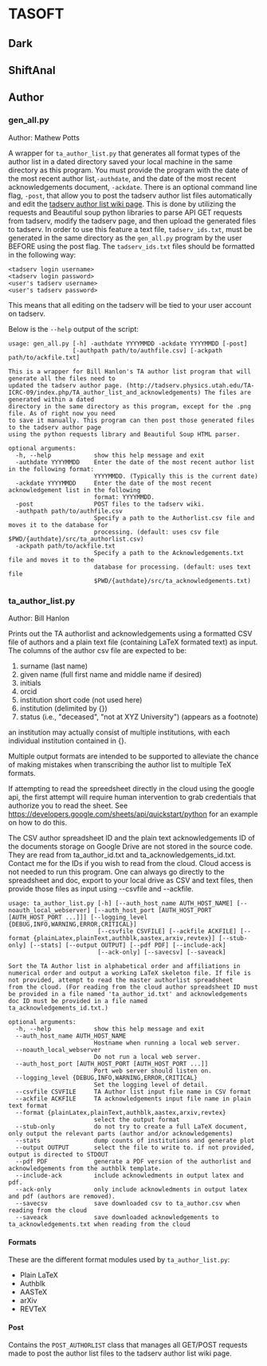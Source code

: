 # TASOFT

## Dark

## ShiftAnal

## Author

### gen_all.py
Author: Mathew Potts

A wrapper for ```ta_author_list.py``` that generates all format types of the author list in a dated directory saved your local machine in the same directory as this program. You must provide the program with the date of the most recent author list,```-authdate```, and the date of the most recent acknowledgements document, ```-ackdate```. There is an optional command line flag, ```-post```, that allow you to post the tadserv author list files automatically and edit the [tadserv author list wiki page](http://tadserv.physics.utah.edu/TA-ICRC-09/index.php/TA_author_list_and_acknowledgements). This is done by utilizing the requests and Beautiful soup python libraries to parse API GET requests from tadserv, modify the tadserv page, and then upload the generated files to tadserv. In order to use this feature a text file, ```tadserv_ids.txt```, must be generated in the same directory as the ```gen_all.py``` program by the user BEFORE using the post flag. The ```tadserv_ids.txt``` files should be formatted in the following way:
```
<tadserv login username>
<tadserv login password>
<user's tadserv username>
<user's tadserv password>
```
This means that all editing on the tadserv will be tied to your user account on tadserv. 

Below is the ```--help``` output of the script:
```
usage: gen_all.py [-h] -authdate YYYYMMDD -ackdate YYYYMMDD [-post]
                  [-authpath path/to/authfile.csv] [-ackpath path/to/ackfile.txt]

This is a wrapper for Bill Hanlon's TA author list program that will generate all the files need to
updated the tadserv author page. (http://tadserv.physics.utah.edu/TA-
ICRC-09/index.php/TA_author_list_and_acknowledgements) The files are generated within a dated
directory in the same directory as this program, except for the .png file. As of right now you need
to save it manually. This program can then post those generated files to the tadserv author page
using the python requests library and Beautiful Soup HTML parser.

optional arguments:
  -h, --help            show this help message and exit
  -authdate YYYYMMDD    Enter the date of the most recent author list in the following format:
                        YYYYMMDD. (Typically this is the current date)
  -ackdate YYYYMMDD     Enter the date of the most recent acknowledgement list in the following
                        format: YYYYMMDD.
  -post                 POST files to the tadserv wiki.
  -authpath path/to/authfile.csv
                        Specify a path to the Authorlist.csv file and moves it to the database for
                        processing. (default: uses csv file $PWD/{authdate}/src/ta_authorlist.csv)
  -ackpath path/to/ackfile.txt
                        Specify a path to the Acknowledgements.txt file and moves it to the
                        database for processing. (default: uses text file
                        $PWD/{authdate}/src/ta_acknowledgements.txt)
```

### ta_author_list.py
Author: Bill Hanlon

Prints out the TA authorlist and acknowledgements using a
formatted CSV file of authors and a plain text file (containing LaTeX
formated text) as input. The columns of the author csv file are expected to be:
1. surname (last name)
2. given name (full first name and middle name if desired)
3. initials
4. orcid
5. institution short code (not used here)
6. institution (delimited by {})
7. status (i.e., "deceased", "not at XYZ University") (appears as a
       footnote)

an institution may actually consist of multiple institutions, with each
individual institution contained in {}.

Multiple output formats are intended to be supported to alleviate the chance of
making mistakes when transcribing the author list to multiple TeX formats.

If attempting to read the spreedsheet directly in the cloud using the google
api, the first attempt will require human intervention to grab credentials that
authorize you to read the sheet. See
https://developers.google.com/sheets/api/quickstart/python for an example on how
to do this.

The CSV author spreadsheet ID and the plain text acknowledgements ID of the
documents storage on Google Drive are not stored in the source code. They 
are read from ta_author_id.txt and ta_acknowledgements_id.txt. Contact me
for the IDs if you wish to read from the cloud. Cloud access is not needed
to run this program. One can always go directly to the spreadsheet and doc,
export to your local drive as CSV and text files,
then provide those files as input using --csvfile and --ackfile.

```
usage: ta_author_list.py [-h] [--auth_host_name AUTH_HOST_NAME] [--noauth_local_webserver] [--auth_host_port [AUTH_HOST_PORT [AUTH_HOST_PORT ...]]] [--logging_level {DEBUG,INFO,WARNING,ERROR,CRITICAL}]
                         [--csvfile CSVFILE] [--ackfile ACKFILE] [--format {plainLatex,plainText,authblk,aastex,arxiv,revtex}] [--stub-only] [--stats] [--output OUTPUT] [--pdf PDF] [--include-ack]
                         [--ack-only] [--savecsv] [--saveack]

Sort the TA Author list in alphabetical order and affiliations in numerical order and output a working LaTeX skeleton file. If file is not provided, attempt to read the master authorlist spreadsheet
from the cloud. (For reading from the cloud author spreadsheet ID must be provided in a file named 'ta_author_id.txt' and acknowledgements doc ID must be provided in a file named
ta_acknowledgements_id.txt.)

optional arguments:
  -h, --help            show this help message and exit
  --auth_host_name AUTH_HOST_NAME
                        Hostname when running a local web server.
  --noauth_local_webserver
                        Do not run a local web server.
  --auth_host_port [AUTH_HOST_PORT [AUTH_HOST_PORT ...]]
                        Port web server should listen on.
  --logging_level {DEBUG,INFO,WARNING,ERROR,CRITICAL}
                        Set the logging level of detail.
  --csvfile CSVFILE     TA Author list input file name in CSV format
  --ackfile ACKFILE     TA acknowledgements input file name in plain text format
  --format {plainLatex,plainText,authblk,aastex,arxiv,revtex}
                        select the output format
  --stub-only           do not try to create a full LaTeX document, only output the relevant parts (author and/or acknowledgements)
  --stats               dump counts of institutions and generate plot
  --output OUTPUT       select the file to write to. if not provided, output is directed to STDOUT
  --pdf PDF             generate a PDF version of the authorlist and acknowledgements from the authblk template.
  --include-ack         include acknowledments in output latex and pdf.
  --ack-only            only include acknowledments in output latex and pdf (authors are removed).
  --savecsv             save downloaded csv to ta_author.csv when reading from the cloud
  --saveack             save downloaded acknowledgements to ta_acknowledgements.txt when reading from the cloud
```

#### Formats
These are the different format modules used by ```ta_author_list.py```:
- Plain LaTeX
- Authblk
- AASTeX
- arXiv
- REVTeX

#### Post
Contains the ```POST_AUTHORLIST``` class that manages all GET/POST requests made to post the author list files to the tadserv author list wiki page.

